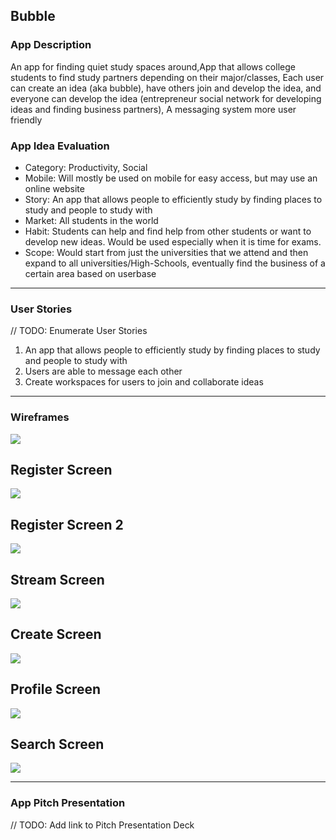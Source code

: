 ## Bubble

### App Description
An app for finding quiet study spaces around,App that allows college students to find study partners depending on their major/classes, Each user can create an idea (aka bubble), have others join and develop the idea, and everyone can develop the idea (entrepreneur social network for developing ideas and finding business partners), A messaging system more user friendly

### App Idea Evaluation
- Category: Productivity, Social
- Mobile: Will mostly be used on mobile for easy access, but may use an online website
- Story: An app that allows people to efficiently study by finding places to study and people to study with
- Market: All students in the world
- Habit: Students can help and find help from other students or want to develop new ideas. Would be used especially when it is time for exams.
- Scope: Would start from just the universities that we attend and then expand to all universities/High-Schools, eventually find the business of a certain area based on userbase

---

### User Stories
// TODO: Enumerate User Stories
1. An app that allows people to efficiently study by finding places to study and people to study with
2. Users are able to message each other
3. Create workspaces for users to join and collaborate ideas

---

### Wireframes
<img src="https://media.giphy.com/media/6AiISsGMqQuhUaVjib/giphy.gif">

Register Screen
---
<img src="https://github.com/SemiCoded/app_ideas.md/blob/master/RegisterScreen1.PNG">

Register Screen 2
---
<img src="https://github.com/SemiCoded/app_ideas.md/blob/master/RegisterScreen2.PNG">

Stream Screen
---
<img src="https://github.com/SemiCoded/app_ideas.md/blob/master/StreamScreen.PNG">

Create Screen
---
<img src="https://github.com/SemiCoded/app_ideas.md/blob/master/CreateScreen.PNG">

Profile Screen
---
<img src="https://github.com/SemiCoded/app_ideas.md/blob/master/ProfileScreen.PNG">

Search Screen
---
<img src="https://github.com/SemiCoded/app_ideas.md/blob/master/SearchScreen.PNG">

---

### App Pitch Presentation
// TODO: Add link to Pitch Presentation Deck

